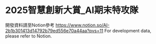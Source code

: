 # 2025智慧創新大賞_AI期末特攻隊
開發資料請至Notion參考 https://www.notion.so/AI-2b1b301413d14792b79ed556e70a44aa?pvs=11
For development data, please refer to Notion.

